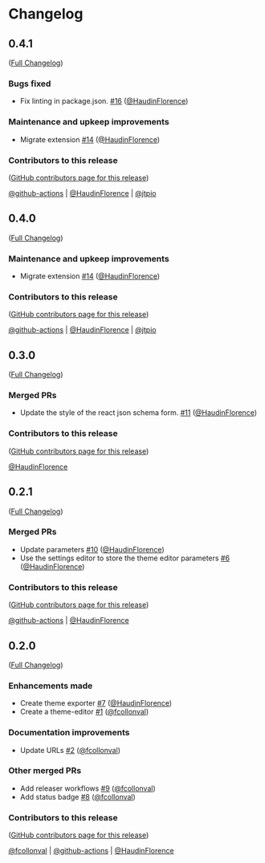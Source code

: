# Changelog

<!-- <START NEW CHANGELOG ENTRY> -->

## 0.4.1

([Full Changelog](https://github.com/jupyterlab-contrib/jupyterlab-theme-editor/compare/v0.3.0...ff9d52347d4b8eb1a03a3ad33b0b830586ebd3a8))

### Bugs fixed

- Fix linting in package.json. [#16](https://github.com/jupyterlab-contrib/jupyterlab-theme-editor/pull/16) ([@HaudinFlorence](https://github.com/HaudinFlorence))

### Maintenance and upkeep improvements

- Migrate extension [#14](https://github.com/jupyterlab-contrib/jupyterlab-theme-editor/pull/14) ([@HaudinFlorence](https://github.com/HaudinFlorence))

### Contributors to this release

([GitHub contributors page for this release](https://github.com/jupyterlab-contrib/jupyterlab-theme-editor/graphs/contributors?from=2023-03-23&to=2023-06-12&type=c))

[@github-actions](https://github.com/search?q=repo%3Ajupyterlab-contrib%2Fjupyterlab-theme-editor+involves%3Agithub-actions+updated%3A2023-03-23..2023-06-12&type=Issues) | [@HaudinFlorence](https://github.com/search?q=repo%3Ajupyterlab-contrib%2Fjupyterlab-theme-editor+involves%3AHaudinFlorence+updated%3A2023-03-23..2023-06-12&type=Issues) | [@jtpio](https://github.com/search?q=repo%3Ajupyterlab-contrib%2Fjupyterlab-theme-editor+involves%3Ajtpio+updated%3A2023-03-23..2023-06-12&type=Issues)

<!-- <END NEW CHANGELOG ENTRY> -->

## 0.4.0

([Full Changelog](https://github.com/jupyterlab-contrib/jupyterlab-theme-editor/compare/v0.3.0...a7fd5cf02f6e807b82a9e74d903a454623f98ff4))

### Maintenance and upkeep improvements

- Migrate extension [#14](https://github.com/jupyterlab-contrib/jupyterlab-theme-editor/pull/14) ([@HaudinFlorence](https://github.com/HaudinFlorence))

### Contributors to this release

([GitHub contributors page for this release](https://github.com/jupyterlab-contrib/jupyterlab-theme-editor/graphs/contributors?from=2023-03-23&to=2023-06-12&type=c))

[@github-actions](https://github.com/search?q=repo%3Ajupyterlab-contrib%2Fjupyterlab-theme-editor+involves%3Agithub-actions+updated%3A2023-03-23..2023-06-12&type=Issues) | [@HaudinFlorence](https://github.com/search?q=repo%3Ajupyterlab-contrib%2Fjupyterlab-theme-editor+involves%3AHaudinFlorence+updated%3A2023-03-23..2023-06-12&type=Issues) | [@jtpio](https://github.com/search?q=repo%3Ajupyterlab-contrib%2Fjupyterlab-theme-editor+involves%3Ajtpio+updated%3A2023-03-23..2023-06-12&type=Issues)

## 0.3.0

([Full Changelog](https://github.com/jupyterlab-contrib/jupyterlab-theme-editor/compare/v0.2.1...d18e1d4b15caefb361ce57107b55a3ab4aa8c7fc))

### Merged PRs

- Update the style of the react json schema form. [#11](https://github.com/jupyterlab-contrib/jupyterlab-theme-editor/pull/11) ([@HaudinFlorence](https://github.com/HaudinFlorence))

### Contributors to this release

([GitHub contributors page for this release](https://github.com/jupyterlab-contrib/jupyterlab-theme-editor/graphs/contributors?from=2023-03-21&to=2023-03-23&type=c))

[@HaudinFlorence](https://github.com/search?q=repo%3Ajupyterlab-contrib%2Fjupyterlab-theme-editor+involves%3AHaudinFlorence+updated%3A2023-03-21..2023-03-23&type=Issues)

## 0.2.1

([Full Changelog](https://github.com/jupyterlab-contrib/jupyterlab-theme-editor/compare/v0.2.0...c7140a1b4df0a6c2ba493a2787addc187bfa4c25))

### Merged PRs

- Update parameters [#10](https://github.com/jupyterlab-contrib/jupyterlab-theme-editor/pull/10) ([@HaudinFlorence](https://github.com/HaudinFlorence))
- Use the settings editor to store the theme editor parameters [#6](https://github.com/jupyterlab-contrib/jupyterlab-theme-editor/pull/6) ([@HaudinFlorence](https://github.com/HaudinFlorence))

### Contributors to this release

([GitHub contributors page for this release](https://github.com/jupyterlab-contrib/jupyterlab-theme-editor/graphs/contributors?from=2023-03-09&to=2023-03-21&type=c))

[@github-actions](https://github.com/search?q=repo%3Ajupyterlab-contrib%2Fjupyterlab-theme-editor+involves%3Agithub-actions+updated%3A2023-03-09..2023-03-21&type=Issues) | [@HaudinFlorence](https://github.com/search?q=repo%3Ajupyterlab-contrib%2Fjupyterlab-theme-editor+involves%3AHaudinFlorence+updated%3A2023-03-09..2023-03-21&type=Issues)

## 0.2.0

([Full Changelog](https://github.com/jupyterlab-contrib/jupyterlab-theme-editor/compare/f3f699d9e0b38ceed7d7203a7f0d74aa13948f91...accf396092a3be78d2014af377adbfb0cab7d197))

### Enhancements made

- Create theme exporter [#7](https://github.com/jupyterlab-contrib/jupyterlab-theme-editor/pull/7) ([@HaudinFlorence](https://github.com/HaudinFlorence))
- Create a theme-editor [#1](https://github.com/jupyterlab-contrib/jupyterlab-theme-editor/pull/1) ([@fcollonval](https://github.com/fcollonval))

### Documentation improvements

- Update URLs [#2](https://github.com/jupyterlab-contrib/jupyterlab-theme-editor/pull/2) ([@fcollonval](https://github.com/fcollonval))

### Other merged PRs

- Add releaser workflows [#9](https://github.com/jupyterlab-contrib/jupyterlab-theme-editor/pull/9) ([@fcollonval](https://github.com/fcollonval))
- Add status badge [#8](https://github.com/jupyterlab-contrib/jupyterlab-theme-editor/pull/8) ([@fcollonval](https://github.com/fcollonval))

### Contributors to this release

([GitHub contributors page for this release](https://github.com/jupyterlab-contrib/jupyterlab-theme-editor/graphs/contributors?from=2022-09-22&to=2023-03-09&type=c))

[@fcollonval](https://github.com/search?q=repo%3Ajupyterlab-contrib%2Fjupyterlab-theme-editor+involves%3Afcollonval+updated%3A2022-09-22..2023-03-09&type=Issues) | [@github-actions](https://github.com/search?q=repo%3Ajupyterlab-contrib%2Fjupyterlab-theme-editor+involves%3Agithub-actions+updated%3A2022-09-22..2023-03-09&type=Issues) | [@HaudinFlorence](https://github.com/search?q=repo%3Ajupyterlab-contrib%2Fjupyterlab-theme-editor+involves%3AHaudinFlorence+updated%3A2022-09-22..2023-03-09&type=Issues)
